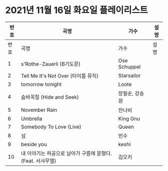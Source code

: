 # 2021년 11월 16일 화요일 플레이리스트

| 번호 | 곡명 | 가수 | 설명 |
|------|------|------|------|
| 번호 | 곡명 | 가수 | 설명 |
| 1 | s'Rothe-Zauerli (B기도문) | Ose Schuppel |  |
| 2 | Tell Me It's Not Over (타이틀 뮤직) | Starsailor |  |
| 3 | tomorrow tonight | Loote |  |
| 4 | 숨바꼭질 (Hide and Seek) | 장필순, 강승원 |  |
| 5 | November Rain | 잔나비 |  |
| 6 | Umbrella | King Gnu |  |
| 7 | Somebody To Love (Live) | Queen |  |
| 8 | 섬 | 민수 |  |
| 9 | beside you | keshi |  |
| 10 | 내 이야기는 허공으로 날아가 구름에 묻혔다. (Feat. 서사무엘) | 김오키 |  |
